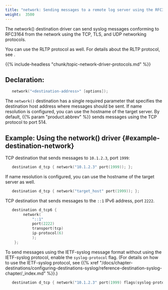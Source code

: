 ```yaml
---
title: "network: Sending messages to a remote log server using the RFC3164 protocol (network() driver)"
weight:  3500
---
```

<!-- DISCLAIMER: This file is based on the syslog-ng Open Source Edition documentation https://github.com/balabit/syslog-ng-ose-guides/commit/2f4a52ee61d1ea9ad27cb4f3168b95408fddfdf2 and is used under the terms of The syslog-ng Open Source Edition Documentation License. The file has been modified by Axoflow. -->

The network() destination driver can send syslog messages conforming to RFC3164 from the network using the TCP, TLS, and UDP networking protocols.

You can use the RLTP protocol as well. For details about the RLTP protocol, see <span></span>.

{{% include-headless "chunk/topic-network-driver-protocols.md" %}}


## Declaration:

```c
   network("<destination-address>" [options]);

```

The `network()` destination has a single required parameter that specifies the destination host address where messages should be sent. If name resolution is configured, you can use the hostname of the target server. By default, {{% param "product.abbrev" %}} sends messages using the TCP protocol to port 514.


## Example: Using the network() driver {#example-destination-network}

TCP destination that sends messages to `10.1.2.3`, port `1999`:

```c
   destination d_tcp { network("10.1.2.3" port(1999)); };

```

If name resolution is configured, you can use the hostname of the target server as well.

```c
   destination d_tcp { network("target_host" port(1999)); };

```

TCP destination that sends messages to the `::1` IPv6 address, port `2222`.

```c
   destination d_tcp6 {
        network(
            "::1"
            port(2222)
            transport(tcp)
            ip-protocol(6)
            );
    };

```

To send messages using the IETF-syslog message format without using the IETF-syslog protocol, enable the `syslog-protocol` flag. (For details on how to use the IETF-syslog protocol, see {{% xref "/docs/chapter-destinations/configuring-destinations-syslog/reference-destination-syslog-chapter/_index.md" %}}.)

```c
   destination d_tcp { network("10.1.2.3" port(1999) flags(syslog-protocol) ); };

```


